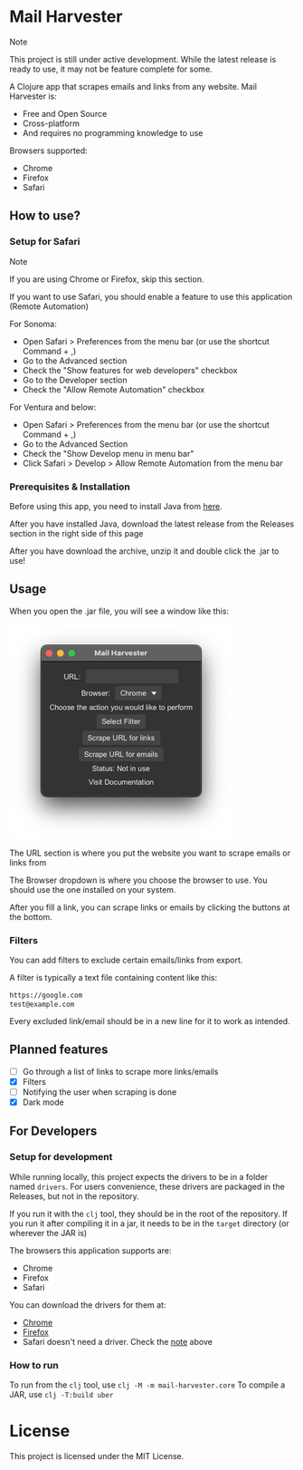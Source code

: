 # Mail Harvester

> [!NOTE]
> This project is still under active development. While the latest release is ready to use, it may not be feature complete for some.

A Clojure app that scrapes emails and links from any website. Mail Harvester is:
* Free and Open Source
* Cross-platform
* And requires no programming knowledge to use

Browsers supported:
* Chrome
* Firefox
* Safari

## How to use?

### Setup for Safari
> [!NOTE]
> If you are using Chrome or Firefox, skip this section.

If you want to use Safari, you should enable a feature to use this application (Remote Automation)

For Sonoma:
* Open Safari > Preferences from the menu bar (or use the shortcut Command + ,)
* Go to the Advanced section
* Check the "Show features for web developers" checkbox
* Go to the Developer section
* Check the "Allow Remote Automation" checkbox

For Ventura and below:
* Open Safari > Preferences from the menu bar (or use the shortcut Command + ,)
* Go to the Advanced Section
* Check the "Show Develop menu in menu bar"
* Click Safari > Develop > Allow Remote Automation from the menu bar

### Prerequisites & Installation

Before using this app, you need to install Java from [here](https://adoptium.net).

After you have installed Java, download the latest release from the Releases section in the right side of this page

After you have download the archive, unzip it and double click the .jar to use!

## Usage

When you open the .jar file, you will see a window like this:

![An image of the application](images/main-screenshot.png)

The URL section is where you put the website you want to scrape emails or links from

The Browser dropdown is where you choose the browser to use. You should use the one installed on your system.

After you fill a link, you can scrape links or emails by clicking the buttons at the bottom.

### Filters

You can add filters to exclude certain emails/links from export.

A filter is typically a text file containing content like this:

```text
https://google.com
test@example.com
```

Every excluded link/email should be in a new line for it to work as intended.

## Planned features

- [ ] Go through a list of links to scrape more links/emails
- [x] Filters
- [ ] Notifying the user when scraping is done
- [x] Dark mode

## For Developers

### Setup for development

While running locally, this project expects the drivers to be in a folder named `drivers`. For users convenience, these drivers are packaged in the Releases, but not in the repository.

If you run it with the `clj` tool, they should be in the root of the repository. If you run it after compiling it in a jar, it needs to be in the `target` directory (or wherever the JAR is)

The browsers this application supports are:
* Chrome
* Firefox
* Safari

You can download the drivers for them at:
* [Chrome](https://chromedriver.chromium.org/downloads)
* [Firefox](https://github.com/mozilla/geckodriver/releases)
* Safari doesn't need a driver. Check the [note](#setup-for-safari) above

### How to run

To run from the `clj` tool, use `clj -M -m mail-harvester.core`
To compile a JAR, use `clj -T:build uber`

# License

This project is licensed under the MIT License.
